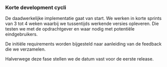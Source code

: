 ### Korte development cycli
De daadwerkelijke implementatie gaat van start. We werken in korte sprints van 3 tot 4 weken waarbij we tussentijds werkende versies opleveren. Die testen we met de opdrachtgever en waar nodig met potenti&euml;le eindgebruikers.

De initi&euml;le requirements worden bijgesteld naar aanleiding van de feedback die we verzamelen.

Halverwege deze fase stellen we de datum vast voor de eerste release.
